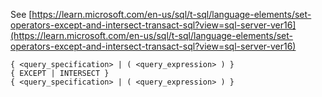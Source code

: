 See [https://learn.microsoft.com/en-us/sql/t-sql/language-elements/set-operators-except-and-intersect-transact-sql?view=sql-server-ver16](https://learn.microsoft.com/en-us/sql/t-sql/language-elements/set-operators-except-and-intersect-transact-sql?view=sql-server-ver16)
```
{ <query_specification> | ( <query_expression> ) }   
{ EXCEPT | INTERSECT }  
{ <query_specification> | ( <query_expression> ) }
```
